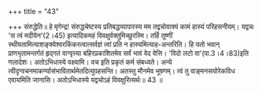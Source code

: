 +++
title = "43"

+++
संरुद्धेति॥ हे मृगेन्द्र! संरुद्धचेष्टस्य प्रतिबद्धव्यापारस्य मम तद्वचोवाक्यं कामं हास्यं परिहसनीयम्। यद्वचः 'स त्वं मदीयेन'(2।45) इत्यादिकमहं विवक्षुर्वक्तुमिच्छुरस्मि। तर्हि तूष्णीं स्थीयतामित्याशङ्क्येश्वरकिंकरत्वात्सर्वज्ञं त्वां प्रति न हास्यमित्याह-अन्तरिति। हि यतो भवान् प्राणभृतामन्तर्गतं हृद्गतं वाग्वृत्त्या बहिरप्रकाशितमेव सर्वं भावं वेद वेत्ति। 'विदो लटो वा'(पा.3।4।83)इति णलादेशः। अतोऽभिधास्ये वक्ष्यामि। वच इति प्रकृतं कर्म संबध्यते। अन्ये त्वीदृग्वचनमाकर्ण्यासंभावितार्थमेतदित्युपहसन्ति। अतस्तु मौनमेव भूषणम्। त्वं तु वाङ्मनसयोरेकविध एवायमिति जानासि। अतोऽभिधास्ये यद्वचोऽहं विवक्षुरित्यर्थः॥ 43 ॥